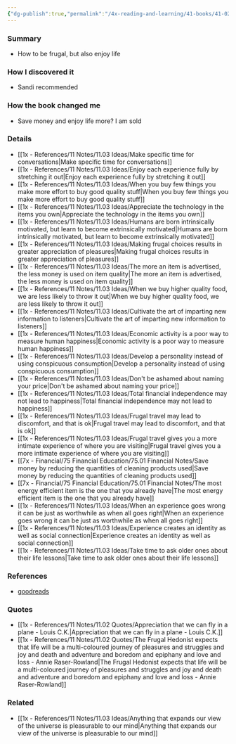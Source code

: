 ```yaml
---
{"dg-publish":true,"permalink":"/4x-reading-and-learning/41-books/41-02-book-reviews/the-art-of-frugal-hedonism-a-guide-to-spending-less-while-enjoying-everything-more-annie-raser-rowland-adam-grubb/","title":"The Art of Frugal Hedonism: A Guide to Spending Less While Enjoying Everything More","created":"2025-09-08T09:03:57.342+03:00","updated":"2025-09-23T08:02:28.729+03:00"}
---
```



### Summary
- How to be frugal, but also enjoy life

### How I discovered it
- Sandi recommended

### How the book changed me
- Save money and enjoy life more? I am sold

### Details
- [[1x - References/11 Notes/11.03 Ideas/Make specific time for conversations\|Make specific time for conversations]]
- [[1x - References/11 Notes/11.03 Ideas/Enjoy each experience fully by stretching it out\|Enjoy each experience fully by stretching it out]]
- [[1x - References/11 Notes/11.03 Ideas/When you buy few things you make more effort to buy good quality stuff\|When you buy few things you make more effort to buy good quality stuff]]
- [[1x - References/11 Notes/11.03 Ideas/Appreciate the technology in the items you own\|Appreciate the technology in the items you own]]
- [[1x - References/11 Notes/11.03 Ideas/Humans are born intrinsically motivated, but learn to become extrinsically motivated\|Humans are born intrinsically motivated, but learn to become extrinsically motivated]]
- [[1x - References/11 Notes/11.03 Ideas/Making frugal choices results in greater appreciation of pleasures\|Making frugal choices results in greater appreciation of pleasures]]
- [[1x - References/11 Notes/11.03 Ideas/The more an item is advertised, the less money is used on item quality\|The more an item is advertised, the less money is used on item quality]]
- [[1x - References/11 Notes/11.03 Ideas/When we buy higher quality food, we are less likely to throw it out\|When we buy higher quality food, we are less likely to throw it out]]
- [[1x - References/11 Notes/11.03 Ideas/Cultivate the art of imparting new information to listeners\|Cultivate the art of imparting new information to listeners]]
- [[1x - References/11 Notes/11.03 Ideas/Economic activity is a poor way to measure human happiness\|Economic activity is a poor way to measure human happiness]]
- [[1x - References/11 Notes/11.03 Ideas/Develop a personality instead of using conspicuous consumption\|Develop a personality instead of using conspicuous consumption]]
- [[1x - References/11 Notes/11.03 Ideas/Don't be ashamed about naming your price\|Don't be ashamed about naming your price]]
- [[1x - References/11 Notes/11.03 Ideas/Total financial independence may not lead to happiness\|Total financial independence may not lead to happiness]]
- [[1x - References/11 Notes/11.03 Ideas/Frugal travel may lead to discomfort, and that is ok\|Frugal travel may lead to discomfort, and that is ok]]
- [[1x - References/11 Notes/11.03 Ideas/Frugal travel gives you a more intimate experience of where you are visiting\|Frugal travel gives you a more intimate experience of where you are visiting]]
- [[7x - Financial/75 Financial Education/75.01 Financial Notes/Save money by reducing the quantities of cleaning products used\|Save money by reducing the quantities of cleaning products used]]
- [[7x - Financial/75 Financial Education/75.01 Financial Notes/The most energy efficient item is the one that you already have\|The most energy efficient item is the one that you already have]]
- [[1x - References/11 Notes/11.03 Ideas/When an experience goes wrong it can be just as worthwhile as when all goes right\|When an experience goes wrong it can be just as worthwhile as when all goes right]]
- [[1x - References/11 Notes/11.03 Ideas/Experience creates an identity as well as social connection\|Experience creates an identity as well as social connection]]
- [[1x - References/11 Notes/11.03 Ideas/Take time to ask older ones about their life lessons\|Take time to ask older ones about their life lessons]]

### References
- [goodreads](https://www.goodreads.com/book/show/30259572-the-art-of-frugal-hedonism)

### Quotes
- [[1x - References/11 Notes/11.02 Quotes/Appreciation that we can fly in a plane - Louis C.K.\|Appreciation that we can fly in a plane - Louis C.K.]]
- [[1x - References/11 Notes/11.02 Quotes/The Frugal Hedonist expects that life will be a multi-coloured journey of pleasures and struggles and joy and death and adventure and boredom and epiphany and love and loss - Annie Raser-Rowland\|The Frugal Hedonist expects that life will be a multi-coloured journey of pleasures and struggles and joy and death and adventure and boredom and epiphany and love and loss - Annie Raser-Rowland]]
### Related
- [[1x - References/11 Notes/11.03 Ideas/Anything that expands our view of the universe is pleasurable to our mind\|Anything that expands our view of the universe is pleasurable to our mind]]
